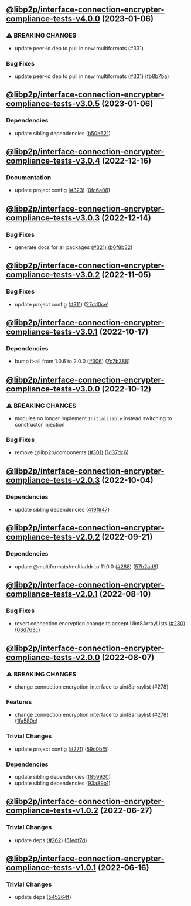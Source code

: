 ## [@libp2p/interface-connection-encrypter-compliance-tests-v4.0.0](https://github.com/libp2p/js-libp2p-interfaces/compare/@libp2p/interface-connection-encrypter-compliance-tests-v3.0.5...@libp2p/interface-connection-encrypter-compliance-tests-v4.0.0) (2023-01-06)


### ⚠ BREAKING CHANGES

* update peer-id dep to pull in new multiformats (#331)

### Bug Fixes

* update peer-id dep to pull in new multiformats ([#331](https://github.com/libp2p/js-libp2p-interfaces/issues/331)) ([fb8b7ba](https://github.com/libp2p/js-libp2p-interfaces/commit/fb8b7ba654a30a08da0652e2833e36dd3bb85e90))

## [@libp2p/interface-connection-encrypter-compliance-tests-v3.0.5](https://github.com/libp2p/js-libp2p-interfaces/compare/@libp2p/interface-connection-encrypter-compliance-tests-v3.0.4...@libp2p/interface-connection-encrypter-compliance-tests-v3.0.5) (2023-01-06)


### Dependencies

* update sibling dependencies ([b50e621](https://github.com/libp2p/js-libp2p-interfaces/commit/b50e621d31a8b32affc3fadb9f97c4883d577f93))

## [@libp2p/interface-connection-encrypter-compliance-tests-v3.0.4](https://github.com/libp2p/js-libp2p-interfaces/compare/@libp2p/interface-connection-encrypter-compliance-tests-v3.0.3...@libp2p/interface-connection-encrypter-compliance-tests-v3.0.4) (2022-12-16)


### Documentation

* update project config ([#323](https://github.com/libp2p/js-libp2p-interfaces/issues/323)) ([0fc6a08](https://github.com/libp2p/js-libp2p-interfaces/commit/0fc6a08e9cdcefe361fe325281a3a2a03759ff59))

## [@libp2p/interface-connection-encrypter-compliance-tests-v3.0.3](https://github.com/libp2p/js-libp2p-interfaces/compare/@libp2p/interface-connection-encrypter-compliance-tests-v3.0.2...@libp2p/interface-connection-encrypter-compliance-tests-v3.0.3) (2022-12-14)


### Bug Fixes

* generate docs for all packages ([#321](https://github.com/libp2p/js-libp2p-interfaces/issues/321)) ([b6f8b32](https://github.com/libp2p/js-libp2p-interfaces/commit/b6f8b32a920c15a28fe021e6050e31aaae89d518))

## [@libp2p/interface-connection-encrypter-compliance-tests-v3.0.2](https://github.com/libp2p/js-libp2p-interfaces/compare/@libp2p/interface-connection-encrypter-compliance-tests-v3.0.1...@libp2p/interface-connection-encrypter-compliance-tests-v3.0.2) (2022-11-05)


### Bug Fixes

* update project config ([#311](https://github.com/libp2p/js-libp2p-interfaces/issues/311)) ([27dd0ce](https://github.com/libp2p/js-libp2p-interfaces/commit/27dd0ce3c249892ac69cbb24ddaf0b9f32385e37))

## [@libp2p/interface-connection-encrypter-compliance-tests-v3.0.1](https://github.com/libp2p/js-libp2p-interfaces/compare/@libp2p/interface-connection-encrypter-compliance-tests-v3.0.0...@libp2p/interface-connection-encrypter-compliance-tests-v3.0.1) (2022-10-17)


### Dependencies

* bump it-all from 1.0.6 to 2.0.0 ([#306](https://github.com/libp2p/js-libp2p-interfaces/issues/306)) ([7c7b388](https://github.com/libp2p/js-libp2p-interfaces/commit/7c7b3882e33a064b8e5588d6befd823360347464))

## [@libp2p/interface-connection-encrypter-compliance-tests-v3.0.0](https://github.com/libp2p/js-libp2p-interfaces/compare/@libp2p/interface-connection-encrypter-compliance-tests-v2.0.3...@libp2p/interface-connection-encrypter-compliance-tests-v3.0.0) (2022-10-12)


### ⚠ BREAKING CHANGES

* modules no longer implement `Initializable` instead switching to constructor injection

### Bug Fixes

* remove @libp2p/components ([#301](https://github.com/libp2p/js-libp2p-interfaces/issues/301)) ([1d37dc6](https://github.com/libp2p/js-libp2p-interfaces/commit/1d37dc6d3197838a71895d5769ad8bba6eb38fd3))

## [@libp2p/interface-connection-encrypter-compliance-tests-v2.0.3](https://github.com/libp2p/js-libp2p-interfaces/compare/@libp2p/interface-connection-encrypter-compliance-tests-v2.0.2...@libp2p/interface-connection-encrypter-compliance-tests-v2.0.3) (2022-10-04)


### Dependencies

* update sibling dependencies ([419f947](https://github.com/libp2p/js-libp2p-interfaces/commit/419f9479e8bba5d0555fe20a6fb9f0cf12a82cf9))

## [@libp2p/interface-connection-encrypter-compliance-tests-v2.0.2](https://github.com/libp2p/js-libp2p-interfaces/compare/@libp2p/interface-connection-encrypter-compliance-tests-v2.0.1...@libp2p/interface-connection-encrypter-compliance-tests-v2.0.2) (2022-09-21)


### Dependencies

* update @multiformats/multiaddr to 11.0.0 ([#288](https://github.com/libp2p/js-libp2p-interfaces/issues/288)) ([57b2ad8](https://github.com/libp2p/js-libp2p-interfaces/commit/57b2ad88edfc7807311143791bc49270b1a81eaf))

## [@libp2p/interface-connection-encrypter-compliance-tests-v2.0.1](https://github.com/libp2p/js-libp2p-interfaces/compare/@libp2p/interface-connection-encrypter-compliance-tests-v2.0.0...@libp2p/interface-connection-encrypter-compliance-tests-v2.0.1) (2022-08-10)


### Bug Fixes

* revert connection encryption change to accept Uint8ArrayLists ([#280](https://github.com/libp2p/js-libp2p-interfaces/issues/280)) ([03d763c](https://github.com/libp2p/js-libp2p-interfaces/commit/03d763c1a6b168bba001783a1fb59af3f7d4e205))

## [@libp2p/interface-connection-encrypter-compliance-tests-v2.0.0](https://github.com/libp2p/js-libp2p-interfaces/compare/@libp2p/interface-connection-encrypter-compliance-tests-v1.0.2...@libp2p/interface-connection-encrypter-compliance-tests-v2.0.0) (2022-08-07)


### ⚠ BREAKING CHANGES

* change connection encryption interface to uint8arraylist (#278)

### Features

* change connection encryption interface to uint8arraylist ([#278](https://github.com/libp2p/js-libp2p-interfaces/issues/278)) ([1fa580c](https://github.com/libp2p/js-libp2p-interfaces/commit/1fa580c5a45325dc9384738e9a78a238eabb81c3))


### Trivial Changes

* update project config ([#271](https://github.com/libp2p/js-libp2p-interfaces/issues/271)) ([59c0bf5](https://github.com/libp2p/js-libp2p-interfaces/commit/59c0bf5e0b05496fca2e4902632b61bb41fad9e9))


### Dependencies

* update sibling dependencies ([f859920](https://github.com/libp2p/js-libp2p-interfaces/commit/f859920423587ae797ac90ccaa3af8bdf60ae549))
* update sibling dependencies ([93a89b1](https://github.com/libp2p/js-libp2p-interfaces/commit/93a89b1ca6d35fb5f26963ae7bb10026f3f5d45d))

## [@libp2p/interface-connection-encrypter-compliance-tests-v1.0.2](https://github.com/libp2p/js-libp2p-interfaces/compare/@libp2p/interface-connection-encrypter-compliance-tests-v1.0.1...@libp2p/interface-connection-encrypter-compliance-tests-v1.0.2) (2022-06-27)


### Trivial Changes

* update deps ([#262](https://github.com/libp2p/js-libp2p-interfaces/issues/262)) ([51edf7d](https://github.com/libp2p/js-libp2p-interfaces/commit/51edf7d9b3765a6f75c915b1483ea345d0133a41))

## [@libp2p/interface-connection-encrypter-compliance-tests-v1.0.1](https://github.com/libp2p/js-libp2p-interfaces/compare/@libp2p/interface-connection-encrypter-compliance-tests-v1.0.0...@libp2p/interface-connection-encrypter-compliance-tests-v1.0.1) (2022-06-16)


### Trivial Changes

* update deps ([545264f](https://github.com/libp2p/js-libp2p-interfaces/commit/545264f87a58394d2a7da77e93f3a596e889238f))
